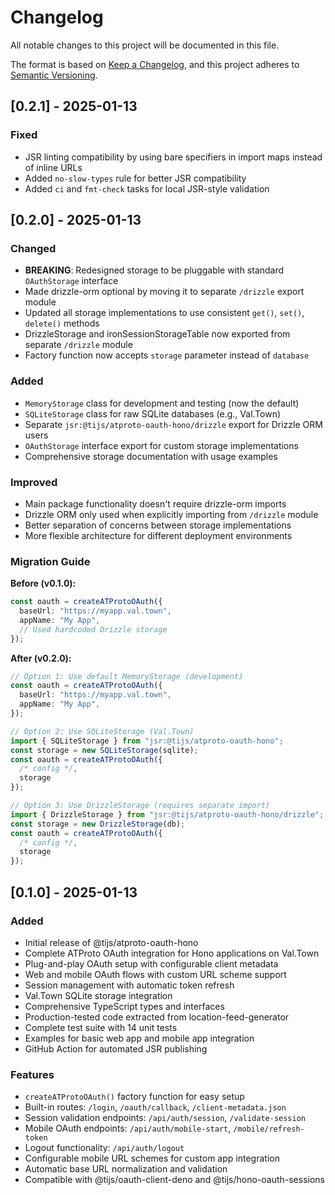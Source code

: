# Changelog

All notable changes to this project will be documented in this file.

The format is based on [Keep a Changelog](https://keepachangelog.com/en/1.0.0/),
and this project adheres to
[Semantic Versioning](https://semver.org/spec/v2.0.0.html).

## [0.2.1] - 2025-01-13

### Fixed

- JSR linting compatibility by using bare specifiers in import maps instead of
  inline URLs
- Added `no-slow-types` rule for better JSR compatibility
- Added `ci` and `fmt-check` tasks for local JSR-style validation

## [0.2.0] - 2025-01-13

### Changed

- **BREAKING**: Redesigned storage to be pluggable with standard `OAuthStorage`
  interface
- Made drizzle-orm optional by moving it to separate `/drizzle` export module
- Updated all storage implementations to use consistent `get()`, `set()`,
  `delete()` methods
- DrizzleStorage and ironSessionStorageTable now exported from separate
  `/drizzle` module
- Factory function now accepts `storage` parameter instead of `database`

### Added

- `MemoryStorage` class for development and testing (now the default)
- `SQLiteStorage` class for raw SQLite databases (e.g., Val.Town)
- Separate `jsr:@tijs/atproto-oauth-hono/drizzle` export for Drizzle ORM users
- `OAuthStorage` interface export for custom storage implementations
- Comprehensive storage documentation with usage examples

### Improved

- Main package functionality doesn't require drizzle-orm imports
- Drizzle ORM only used when explicitly importing from `/drizzle` module
- Better separation of concerns between storage implementations
- More flexible architecture for different deployment environments

### Migration Guide

**Before (v0.1.0):**

```typescript
const oauth = createATProtoOAuth({
  baseUrl: "https://myapp.val.town",
  appName: "My App",
  // Used hardcoded Drizzle storage
});
```

**After (v0.2.0):**

```typescript
// Option 1: Use default MemoryStorage (development)
const oauth = createATProtoOAuth({
  baseUrl: "https://myapp.val.town",
  appName: "My App",
});

// Option 2: Use SQLiteStorage (Val.Town)
import { SQLiteStorage } from "jsr:@tijs/atproto-oauth-hono";
const storage = new SQLiteStorage(sqlite);
const oauth = createATProtoOAuth({
  /* config */,
  storage
});

// Option 3: Use DrizzleStorage (requires separate import)
import { DrizzleStorage } from "jsr:@tijs/atproto-oauth-hono/drizzle";
const storage = new DrizzleStorage(db);
const oauth = createATProtoOAuth({
  /* config */,
  storage
});
```

## [0.1.0] - 2025-01-13

### Added

- Initial release of @tijs/atproto-oauth-hono
- Complete ATProto OAuth integration for Hono applications on Val.Town
- Plug-and-play OAuth setup with configurable client metadata
- Web and mobile OAuth flows with custom URL scheme support
- Session management with automatic token refresh
- Val.Town SQLite storage integration
- Comprehensive TypeScript types and interfaces
- Production-tested code extracted from location-feed-generator
- Complete test suite with 14 unit tests
- Examples for basic web app and mobile app integration
- GitHub Action for automated JSR publishing

### Features

- `createATProtoOAuth()` factory function for easy setup
- Built-in routes: `/login`, `/oauth/callback`, `/client-metadata.json`
- Session validation endpoints: `/api/auth/session`, `/validate-session`
- Mobile OAuth endpoints: `/api/auth/mobile-start`, `/mobile/refresh-token`
- Logout functionality: `/api/auth/logout`
- Configurable mobile URL schemes for custom app integration
- Automatic base URL normalization and validation
- Compatible with @tijs/oauth-client-deno and @tijs/hono-oauth-sessions
